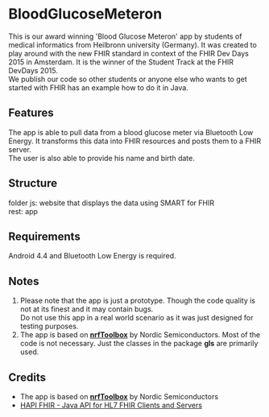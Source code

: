 # BloodGlucoseMeteron
This is our award winning 'Blood Glucose Meteron' app by students of medical informatics from Heilbronn university (Germany).
It was created to play around with the new FHIR standard in context of the FHIR Dev Days 2015 in Amsterdam. It is the winner of the Student Track at the FHIR DevDays 2015.      
We publish our code so other students or anyone else who wants to get started with FHIR has an example how to do it in Java.

## Features
The app is able to pull data from a blood glucose meter via Bluetooth Low Energy. It transforms this data into FHIR resources and posts them to a FHIR server.   
The user is also able to provide his name and birth date.

## Structure
folder js: website that displays the data using SMART for FHIR   
rest: app

## Requirements
Android 4.4 and Bluetooth Low Energy is required.

## Notes
1. Please note that the app is just a prototype. Though the code quality is not at its finest and it may contain bugs.  
   Do not use this app in a real world scenario as it was just designed for testing purposes. 
2. The app is based on **[nrfToolbox](https://github.com/NordicSemiconductor/Android-nRF-Toolbox)** by Nordic Semiconductors.
   Most of the code is not necessary. Just the classes in the package **gls** are primarily used.

## Credits
* The app is based on **[nrfToolbox](https://github.com/NordicSemiconductor/Android-nRF-Toolbox)** by Nordic Semiconductors
* [HAPI FHIR - Java API for HL7 FHIR Clients and Servers](https://github.com/jamesagnew/hapi-fhir/)
